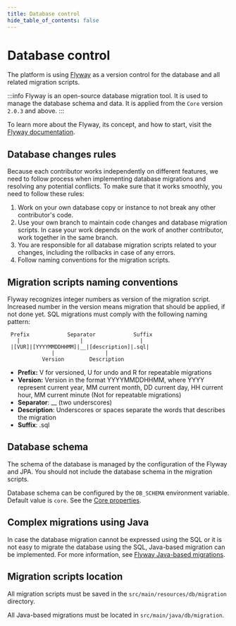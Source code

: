 ```yaml
---
title: Database control
hide_table_of_contents: false
---
```


# Database control

The platform is using [Flyway](https://flywaydb.org/) as a version control for the database and all related migration scripts.

:::info
Flyway is an open-source database migration tool. It is used to manage the database schema and data.
It is applied from the `Core` version `2.0.3` and above.
:::

To learn more about the Flyway, its concept, and how to start, visit the [Flyway documentation](https://flywaydb.org/documentation/).

## Database changes rules

Because each contributor works independently on different features, we need to follow process when implementing database migrations and resolving any potential conflicts. To make sure that it works smoothly, you need to follow these rules:

1. Work on your own database copy or instance to not break any other contributor's code.
2. Use your own branch to maintain code changes and database migration scripts. In case your work depends on the work of another contributor, work together in the same branch.
3. You are responsible for all database migration scripts related to your changes, including the rollbacks in case of any errors.
4. Follow naming conventions for the migration scripts.

## Migration scripts naming conventions

Flyway recognizes integer numbers as version of the migration script. Increased number in the version means migration that should be applied, if not done yet.
SQL migrations must comply with the following naming pattern:

```
 Prefix            Separator            Suffix
   |                   |                  |
 |[VUR]|[YYYYMMDDHHMM]|__|[description]|.sql|
              |                |
           Version        Description
```

- **Prefix:** V for versioned, U for undo and R for repeatable migrations
- **Version:** Version in the format YYYYMMDDHHMM, where YYYY represent current year, MM current month, DD current day, HH current hour, MM current minute (Not for repeatable migrations)
- **Separator**: __ (two underscores)
- **Description**: Underscores or spaces separate the words that describes the migration
- **Suffix**: .sql

## Database schema

The schema of the database is managed by the configuration of the Flyway and JPA.
You should not include the database schema in the migration scripts.

Database schema can be configured by the `DB_SCHEMA` environment variable. Default value is `core`. See the [Core properties](https://github.com/3KeyCompany/CZERTAINLY-Core/blob/develop/src/main/resources/application.properties).

## Complex migrations using Java

In case the database migration cannot be expressed using the SQL or it is not easy to migrate the database using the SQL, Java-based migration can be implemented.
For more information, see [Flyway Java-based migrations](https://flywaydb.org/documentation/concepts/migrations.html#java-based-migrations).

## Migration scripts location

All migration scripts must be saved in the `src/main/resources/db/migration` directory.

All Java-based migrations must be located in `src/main/java/db/migration`.